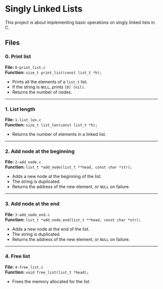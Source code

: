 # Singly Linked Lists

This project is about implementing basic operations on singly linked lists in C.

## Files

### 0. Print list
**File:** `0-print_list.c`  
**Function:** `size_t print_list(const list_t *h);`  
- Prints all the elements of a `list_t` list.
- If the string is `NULL`, prints `[0] (nil)`.
- Returns the number of nodes.

---

### 1. List length
**File:** `1-list_len.c`  
**Function:** `size_t list_len(const list_t *h);`  
- Returns the number of elements in a linked list.

---

### 2. Add node at the beginning
**File:** `2-add_node.c`  
**Function:** `list_t *add_node(list_t **head, const char *str);`  
- Adds a new node at the beginning of the list.
- The string is duplicated.
- Returns the address of the new element, or `NULL` on failure.

---

### 3. Add node at the end
**File:** `3-add_node_end.c`  
**Function:** `list_t *add_node_end(list_t **head, const char *str);`  
- Adds a new node at the end of the list.
- The string is duplicated.
- Returns the address of the new element, or `NULL` on failure.

---

### 4. Free list
**File:** `4-free_list.c`  
**Function:** `void free_list(list_t *head);`  
- Frees the memory allocated for the list.
